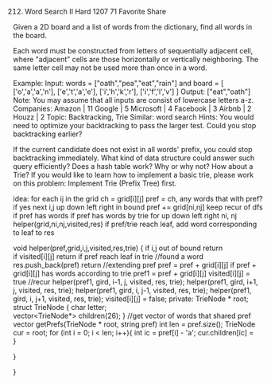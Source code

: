 212. Word Search II
Hard 1207 71 Favorite Share

Given a 2D board and a list of words from the dictionary, find all words in the board.

Each word must be constructed from letters of sequentially adjacent cell, where "adjacent" cells are those horizontally or vertically neighboring. The same letter cell may not be used more than once in a word.

Example:
Input: 
words = ["oath","pea","eat","rain"] and board =
[
  ['o','a','a','n'],
  ['e','t','a','e'],
  ['i','h','k','r'],
  ['i','f','l','v']
]
Output: ["eat","oath"]
Note:
You may assume that all inputs are consist of lowercase letters a-z.
Companies: Amazon | 11 Google | 5 Microsoft | 4 Facebook | 3 Airbnb | 2 Houzz | 2
Topic: Backtracking, Trie
Similar: word search
Hints: 
You would need to optimize your backtracking to pass the larger test. Could you stop backtracking earlier?

If the current candidate does not exist in all words' prefix, you could stop backtracking immediately. What kind of data structure could answer such query efficiently? Does a hash table work? Why or why not? How about a Trie? If you would like to learn how to implement a basic trie, please work on this problem: Implement Trie (Prefix Tree) first.

idea: 
for each ij in the grid
  	ch = grid[i][j]
	pref = ch, any words that with pref?	
	if yes next i,j up down left right in bound
	pref += grid[ni,nj]
	keep recur of dfs if pref has words
	if pref has words by trie
	for up down left right ni, nj
		helper(grid,ni,nj,visited,res)
	if pref/trie reach leaf, add word corresponding to leaf to res 

void helper(pref,grid,i,j,visited,res,trie) {
	if i,j out of bound return 	
	if visited[i][j] return
	if pref reach leaf in trie
		//found a word
		res.push_back(pref)
		return
	//extending pref
	pref = pref + grid[i][j]
	if pref + grid[i][j] has words according to trie 
		pref1 = pref + grid[i][j]
		visited[i][j] = true
		//recur
		helper(pref1, gird, i-1, j, visited, res, trie);
		helper(pref1, gird, i+1, j, visited, res, trie);
		helper(pref1, gird, i, j-1, visited, res, trie);
		helper(pref1, gird, i, j+1, visited, res, trie);
		visited[i][j] = false;
private: 
	TrieNode * root;
struct TrieNode {
	char letter;	
	vector<TrieNode*> children(26);
}
	//get vector of words that shared pref
	vector<string> getPrefs(TrieNode * root, string pref)
		int len = pref.size();
		TrieNode cur = root;
		for (int i = 0; i < len; i++){
			int ic = pref[i] - 'a';
			cur.children[ic] =   
		}
		
}
	


}
	
